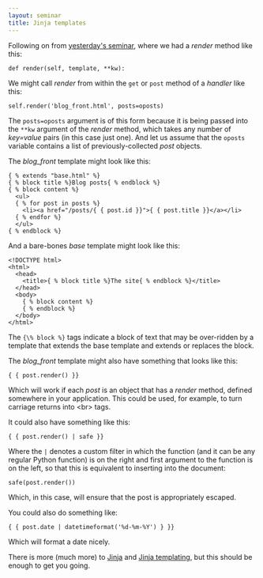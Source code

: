 ```yaml
---
layout: seminar
title: Jinja templates
---
```


Following on from [yesterday's seminar](http://foundersandcoders.org/2014/05/01/jinja.html), where we had a *render* method like this:

    def render(self, template, **kw):

We might call *render* from within the `get` or `post` method of a *handler* like this: 

    self.render('blog_front.html', posts=oposts)

The `posts=oposts` argument is of this form because it is being passed into the `**kw` argument of the *render* method, which takes any number of *key=value* pairs (in this case just one). And let us assume that the `oposts` variable contains a list of previously-collected *post* objects.

The *blog_front* template might look like this:

    { % extends "base.html" %}
    { % block title %}Blog posts{ % endblock %}
    { % block content %}
      <ul>
      { % for post in posts %}
        <li><a href="/posts/{ { post.id }}">{ { post.title }}</a></li>
      { % endfor %}
      </ul>
    { % endblock %}

And a bare-bones *base* template might look like this:

    <!DOCTYPE html>
    <html>
      <head>
        <title>{ % block title %}The site{ % endblock %}</title>
      </head>
      <body>
        { % block content %}
        { % endblock %}
      </body>
    </html>

The `{\% block %}` tags indicate a block of text that may be over-ridden by a template that extends the base template and extends or replaces the block.

The *blog_front* template might also have something that looks like this:

    { { post.render() }} 

Which will work if each *post* is an object that has a *render* method, defined somewhere in your application. This could be used, for example, to turn carriage returns into \<br\> tags.

It could also have something like this:

    { { post.render() | safe }}

Where the `|` denotes a custom filter in which the function (and it can be any regular Python function) is on the right and first argument to the function is on the left, so that this is equivalent to inserting into the document:

    safe(post.render())

Which, in this case, will ensure that the post is appropriately escaped.

You could also do something like:

    { { post.date | datetimeformat('%d-%m-%Y') } }}

Which will format a date nicely.

There is more (much more) to [Jinja](http://jinja.pocoo.org/) and [Jinja templating](http://jinja.pocoo.org/docs/templates/), but this should be enough to get you going.